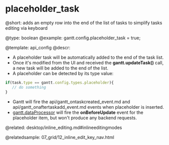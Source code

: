 placeholder_task
=============

@short:
	adds an empty row into the end of the list of tasks to simplify tasks editing via keyboard
    
@type: boolean
@example:
gantt.config.placeholder_task = true;

@template:	api_config
@descr:
- A placeholder task will be automatically added to the end of the task list.
- Once it's modified from the UI and received the **gantt.updateTask()** call, a new task will be added to the end of the list.
- A placeholder can be detected by its type value:

~~~js
if(task.type == gantt.config.types.placeholder){
   // do something
}
~~~


- Gantt will fire the api/gantt_ontaskcreated_event.md and api/gantt_onaftertaskadd_event.md events when placeholder is inserted.
- [gantt.dataProcessor](desktop/server_side.md) will fire the **onBeforeUpdate** event for the placeholder item, but won't produce any backend requests.


@related:
desktop/inline_editing.md#inlineeditingmodes

@relatedsample:
07_grid/12_inline_edit_key_nav.html